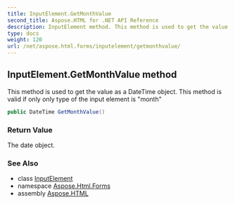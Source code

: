 ```yaml
---
title: InputElement.GetMonthValue
second_title: Aspose.HTML for .NET API Reference
description: InputElement method. This method is used to get the value as a DateTime object. This method is valid if only only type of the input element is month
type: docs
weight: 120
url: /net/aspose.html.forms/inputelement/getmonthvalue/
---
```

## InputElement.GetMonthValue method

This method is used to get the value as a DateTime object. This method is valid if only only type of the input element is "month"

```csharp
public DateTime GetMonthValue()
```

### Return Value

The date object.

### See Also

* class [InputElement](../)
* namespace [Aspose.Html.Forms](../../../aspose.html.forms/)
* assembly [Aspose.HTML](../../../)

